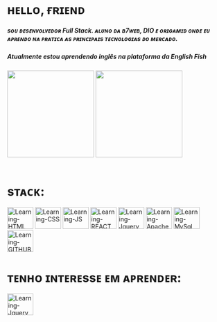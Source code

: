 
<div>
  <h1>ʜᴇʟʟᴏ, ғʀɪᴇɴᴅ</h1>
  <h5>sᴏᴜ ᴅᴇsᴇɴᴠᴏʟᴠᴇᴅᴏʀ Full Stack. ᴀʟᴜɴᴏ ᴅᴀ ʙ7ᴡᴇʙ, DIO ᴇ ᴏʀɪɢᴀᴍɪᴅ ᴏɴᴅᴇ ᴇᴜ ᴀᴘʀᴇɴᴅᴏ ɴᴀ ᴘʀᴀᴛɪᴄᴀ ᴀs ᴘʀɪɴᴄɪᴘᴀɪs ᴛᴇᴄɴᴏʟᴏɢɪᴀs ᴅᴏ ᴍᴇʀᴄᴀᴅᴏ.</h5>
  <h5>Atualmente estou aprendendo inglês na plataforma da English Fish<h5>
</div>
<div>
  <img height="200em" src="https://github-readme-stats.vercel.app/api?username=WellSantos-Dev&show_icons=true&theme=dracula">
  <img height="200em" src="https://github-readme-stats.vercel.app/api/top-langs/?username=WellSantos-Dev&layout=compact&langs_count=8&theme=dracula">
</div><br>
<div display="inline-block">
  <h1 text-align: "center">sᴛᴀᴄᴋ:</h1>
<img alt="Learning-HTML" height="50" width="60" src="https://cdn.jsdelivr.net/gh/devicons/devicon/icons/html5/html5-original.svg">
<img alt="Learning-CSS" height="50" width="60" src="https://cdn.jsdelivr.net/gh/devicons/devicon/icons/css3/css3-original.svg">
<img alt="Learning-JS" height="50" width="60" src="https://cdn.jsdelivr.net/gh/devicons/devicon/icons/javascript/javascript-original.svg">
    <img alt="Learning-REACT" height="50" width="60" src="https://cdn.jsdelivr.net/gh/devicons/devicon/icons/react/react-original.svg">
  <img alt="Learning-Jquery" height="50" width="60" src="https://cdn.jsdelivr.net/gh/devicons/devicon/icons/nodejs/nodejs-plain-wordmark.svg">
<img alt="Learning-Apache" height="50" width="60" src="https://cdn.jsdelivr.net/gh/devicons/devicon/icons/apache/apache-original.svg">
<img alt="Learning-MySql" height="50" width="60" src="https://cdn.jsdelivr.net/gh/devicons/devicon/icons/mysql/mysql-original-wordmark.svg">
<img alt="Learning-GITHUB" height="50" width="60" src="https://cdn.jsdelivr.net/gh/devicons/devicon/icons/github/github-original-wordmark.svg">
  
  
  <h1 text-align: "center">ᴛᴇɴʜᴏ ɪɴᴛᴇʀᴇssᴇ ᴇᴍ ᴀᴘʀᴇɴᴅᴇʀ: </h1>

  <img alt="Learning-Jquery" height="50" width="60" src="https://cdn.jsdelivr.net/gh/devicons/devicon/icons/python/python-original.svg">


</div><br>
